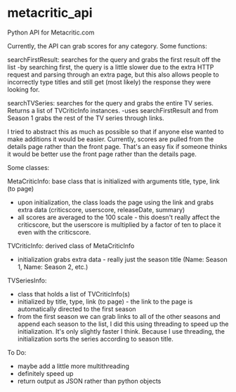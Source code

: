 metacritic_api
==============

Python API for Metacritic.com

Currently, the API can grab scores for any category. Some functions:

searchFirstResult: searches for the query and grabs the first result off the list 
-by searching first, the query is a little slower due to the extra HTTP request and parsing through an extra page,
 but this also allows people to incorrectly type titles and still get (most likely) the response they were looking for.

searchTVSeries: searches for the query and grabs the entire TV series. Returns a list of TVCriticInfo instances.
-uses searchFirstResult and from Season 1 grabs the rest of the TV series through links. 

I tried to abstract this as much as possible so that if anyone else wanted to make additions it would be easier. Currently, 
scores are pulled from the details page rather than the front page. That's an easy fix if someone thinks it would be better 
use the front page rather than the details page. 

Some classes:

MetaCriticInfo: base class that is initialized with arguments title, type, link (to page)
 - upon initialization, the class loads the page using the link and grabs extra data (criticscore, userscore, releaseDate,
 summary)
 - all scores are averaged to the 100 scale - this doesn't really affect the criticscore, but the userscore is multiplied
 by a factor of ten to place it even with the criticscore.

TVCriticInfo: derived class of MetaCriticInfo
 - initialization grabs extra data - really just the season title (Name: Season 1, Name: Season 2, etc.)

TVSeriesInfo: 
 - class that holds a list of TVCriticInfo(s) 
 - initialized by title, type, link (to page) - the link to the page is automatically directed to the first season
 - from the first season we can grab links to all of the other seasons and append each season to the list, I did this
 using threading to speed up the initialization. It's only slightly faster I think. Because I use threading, the 
 initialization sorts the series according to season title.

To Do:
 - maybe add a little more multithreading
 - definitely speed up
 - return output as JSON rather than python objects
